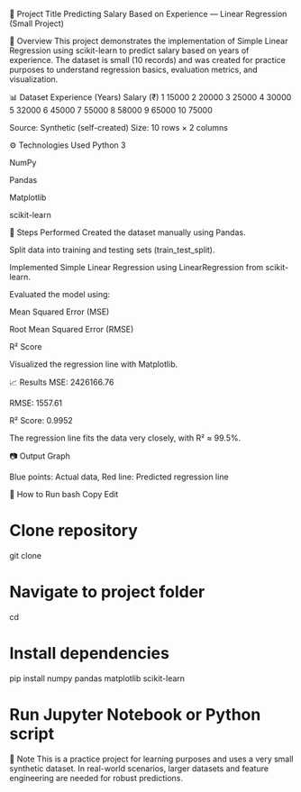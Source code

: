 📄 Project Title
Predicting Salary Based on Experience — Linear Regression (Small Project)

📌 Overview
This project demonstrates the implementation of Simple Linear Regression using scikit-learn to predict salary based on years of experience.
The dataset is small (10 records) and was created for practice purposes to understand regression basics, evaluation metrics, and visualization.

📊 Dataset
Experience (Years)	Salary (₹)
1	15000
2	20000
3	25000
4	30000
5	32000
6	45000
7	55000
8	58000
9	65000
10	75000

Source: Synthetic (self-created)
Size: 10 rows × 2 columns

⚙️ Technologies Used
Python 3

NumPy

Pandas

Matplotlib

scikit-learn

🧠 Steps Performed
Created the dataset manually using Pandas.

Split data into training and testing sets (train_test_split).

Implemented Simple Linear Regression using LinearRegression from scikit-learn.

Evaluated the model using:

Mean Squared Error (MSE)

Root Mean Squared Error (RMSE)

R² Score

Visualized the regression line with Matplotlib.

📈 Results
MSE: 2426166.76

RMSE: 1557.61

R² Score: 0.9952

The regression line fits the data very closely, with R² ≈ 99.5%.

📷 Output Graph

Blue points: Actual data, Red line: Predicted regression line

🚀 How to Run
bash
Copy
Edit
# Clone repository
git clone <your-repo-link>

# Navigate to project folder
cd <project-folder>

# Install dependencies
pip install numpy pandas matplotlib scikit-learn

# Run Jupyter Notebook or Python script
📌 Note
This is a practice project for learning purposes and uses a very small synthetic dataset. In real-world scenarios, larger datasets and feature engineering are needed for robust predictions.

